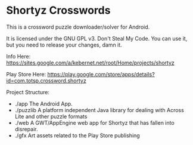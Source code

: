 Shortyz Crosswords
==================


This is a crossword puzzle downloader/solver for Android.

It is licensed under the GNU GPL v3. Don't Steal My Code. You can use it, but you need to release
your changes, damn it.

Info Here: https://sites.google.com/a/kebernet.net/root/Home/projects/shortyz

Play Store Here: https://play.google.com/store/apps/details?id=com.totsp.crossword.shortyz

Project Structure:

  * ./app The Android App.
  * ./puzzlib A platform independent Java library for dealing with Across Lite and other puzzle formats
  * ./web A GWT/AppEngine web app for Shortyz that has fallen into disrepair.
  * ./gfx Art assets related to the Play Store publishing

